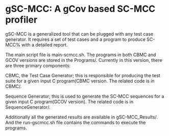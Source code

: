# gSC-MCC: A gCov based SC-MCC profiler

gSC-MCC is a generalized tool that can be plugged with any test case generator. It requires a set of test cases and a program to produce SC-MCC% with a detailed report.     

The main script file is main-scmcc.sh. The programs in both CBMC and GCOV versions are stored in the Programs/. Currently in this version, there are three primary components:

CBMC, the Test Case Generator; this is responsible for producing the test suite for a given input C program(CBMC version. The related code is in CBMC/.

Sequence Generator; this is used to generate the SC-MCC sequences for a given input C program(GCOV version). The related code is in SequenceGenerator/.

Additionally all the generated results are available in gSC-MCC_Results/. And the run-gscmcc.sh file contains the commands to execute the programs.


